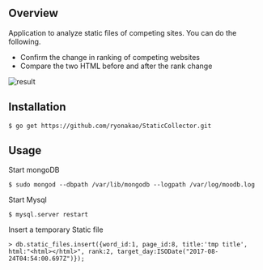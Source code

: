 ## Overview

Application to analyze static files of competing sites.
You can do the following.

- Confirm the change in ranking of competing websites
- Compare the two HTML before and after the rank change

![result](https://github.com/ryonakao/StaticCollector/blob/media_for_demo/media/NCA_demo.gif)

## Installation

```
$ go get https://github.com/ryonakao/StaticCollector.git
```

## Usage

Start mongoDB

```
$ sudo mongod --dbpath /var/lib/mongodb --logpath /var/log/moodb.log
```

Start Mysql

```
$ mysql.server restart
```

Insert a temporary Static file

```
> db.static_files.insert({word_id:1, page_id:8, title:'tmp title', html:"<html></html>", rank:2, target_day:ISODate("2017-08-24T04:54:00.697Z")});
```